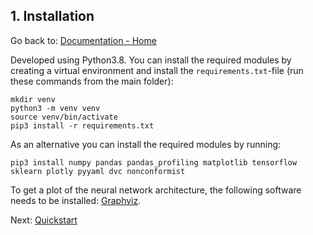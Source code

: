 ## 1. Installation

Go back to: [Documentation - Home](https://github.com/SINTEF-9012/Erdre/blob/master/docs/index.md)

Developed using Python3.8. You can install the required modules by creating a
virtual environment and install the `requirements.txt`-file (run these commands
from the main folder):

```
mkdir venv
python3 -m venv venv
source venv/bin/activate
pip3 install -r requirements.txt
```

As an alternative you can install the required modules by running:

```
pip3 install numpy pandas pandas_profiling matplotlib tensorflow sklearn plotly pyyaml dvc nonconformist
```

To get a plot of the neural network architecture, the following software needs
to be installed: [Graphviz](https://graphviz.org/about/).

Next: [Quickstart](https://github.com/SINTEF-9012/Erdre/blob/master/docs/tutorials/02_quickstart.md)
